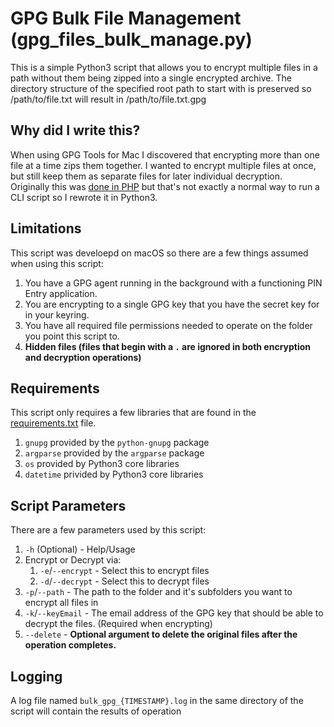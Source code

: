 GPG Bulk File Management (gpg_files_bulk_manage.py)
==============================
This is a simple Python3 script that allows you to encrypt multiple files in a path without them being zipped into a single encrypted archive.
The directory structure of the specified root path to start with is preserved so /path/to/file.txt will result in /path/to/file.txt.gpg


Why did I write this?
---------------------
When using GPG Tools for Mac I discovered that encrypting more than one file at a time zips them together.
I wanted to encrypt multiple files at once, but still keep them as separate files for later individual decryption.  
Originally this was [done in PHP](https://github.com/ahrenstein/GPG2-Bulk-File-Encryptor) but that's not exactly a normal way to run a CLI script so I rewrote it in Python3.

Limitations
-----------
This script was develoepd on macOS so there are a few things assumed when using this script:

1. You have a GPG agent running in the background with a functioning PIN Entry application.
2. You are encrypting to a single GPG key that you have the secret key for in your keyring.
3. You have all required file permissions needed to operate on the folder you point this script to.
4. **Hidden files (files that begin with a `.` are ignored in both encryption and decryption operations)**

Requirements
------------
This script only requires a few libraries that are found in the [requirements.txt](SourceCode/requirements.txt) file.

1. `gnupg` provided by the `python-gnupg` package
2. `argparse` provided by the `argparse` package
3. `os` provided by Python3 core libraries
4. `datetime` privided by Python3 core libraries

Script Parameters
------------
There are a few parameters used by this script:

1. `-h` (Optional) - Help/Usage
2. Encrypt or Decrypt via:
    1. `-e`/`--encrypt` - Select this to encrypt files
    2. `-d`/`--decrypt` - Select this to decrypt files
3. `-p`/`--path` - The path to the folder and it's subfolders you want to encrypt all files in
4. `-k`/`--keyEmail` - The email address of the GPG key that should be able to decrypt the files. (Required when encrypting)
5. `--delete` - **Optional argument to delete the original files after the operation completes.**

Logging
-------
A log file named `bulk_gpg_{TIMESTAMP}.log` in the same directory of the script will contain the results of operation

